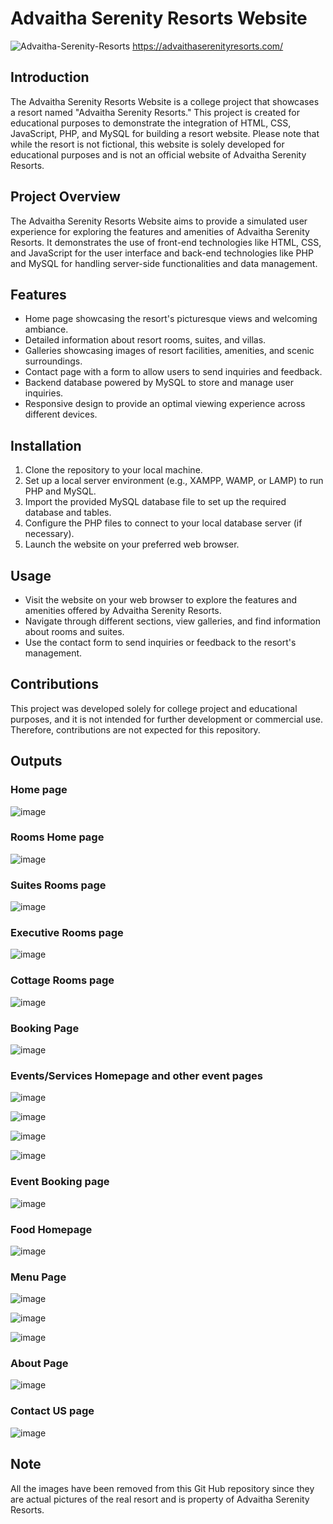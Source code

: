 # Advaitha Serenity Resorts Website

![Advaitha-Serenity-Resorts](https://github.com/sumukhsankarshana/Resort_Website/assets/115341766/cc4c68d0-0293-48a6-978b-1bc81a39aa27)
https://advaithaserenityresorts.com/

## Introduction

The Advaitha Serenity Resorts Website is a college project that showcases a resort named "Advaitha Serenity Resorts." This project is created for educational purposes to demonstrate the integration of HTML, CSS, JavaScript, PHP, and MySQL for building a resort website. Please note that while the resort is not fictional, this website is solely developed for educational purposes and is not an official website of Advaitha Serenity Resorts.

## Project Overview

The Advaitha Serenity Resorts Website aims to provide a simulated user experience for exploring the features and amenities of Advaitha Serenity Resorts. It demonstrates the use of front-end technologies like HTML, CSS, and JavaScript for the user interface and back-end technologies like PHP and MySQL for handling server-side functionalities and data management.

## Features

- Home page showcasing the resort's picturesque views and welcoming ambiance.
- Detailed information about resort rooms, suites, and villas.
- Galleries showcasing images of resort facilities, amenities, and scenic surroundings.
- Contact page with a form to allow users to send inquiries and feedback.
- Backend database powered by MySQL to store and manage user inquiries.
- Responsive design to provide an optimal viewing experience across different devices.

## Installation

1. Clone the repository to your local machine.
2. Set up a local server environment (e.g., XAMPP, WAMP, or LAMP) to run PHP and MySQL.
3. Import the provided MySQL database file to set up the required database and tables.
4. Configure the PHP files to connect to your local database server (if necessary).
5. Launch the website on your preferred web browser.

## Usage

- Visit the website on your web browser to explore the features and amenities offered by Advaitha Serenity Resorts.
- Navigate through different sections, view galleries, and find information about rooms and suites.
- Use the contact form to send inquiries or feedback to the resort's management.

## Contributions

This project was developed solely for college project and educational purposes, and it is not intended for further development or commercial use. Therefore, contributions are not expected for this repository.

## Outputs
### Home page
![image](https://github.com/sumukhsankarshana/Resort_Website/assets/115341766/dd6a0b1e-0270-4bfd-9c58-64564319b704)

### Rooms Home page
![image](https://github.com/sumukhsankarshana/Resort_Website/assets/115341766/006c1560-186c-4b80-86f6-b8a28d40b9e8)

### Suites Rooms page
![image](https://github.com/sumukhsankarshana/Resort_Website/assets/115341766/0902eb2f-e9b4-4805-afda-b97b6becbf3e)

### Executive Rooms page
![image](https://github.com/sumukhsankarshana/Resort_Website/assets/115341766/77725631-2cd3-4f29-8557-74ca27b613e4)

### Cottage Rooms page
![image](https://github.com/sumukhsankarshana/Resort_Website/assets/115341766/f47c1c44-a4c4-4654-84d4-c76db02c6693)

### Booking Page
![image](https://github.com/sumukhsankarshana/Resort_Website/assets/115341766/a6d62470-473b-40bd-a29e-460964de79ae)

### Events/Services Homepage and other event pages
![image](https://github.com/sumukhsankarshana/Resort_Website/assets/115341766/466f37c8-0cdc-4d88-a23d-475e4532fa66)

![image](https://github.com/sumukhsankarshana/Resort_Website/assets/115341766/919c7ccd-a7f6-4f1c-aa14-0883f7de9471)

![image](https://github.com/sumukhsankarshana/Resort_Website/assets/115341766/604bc1e0-a9b4-4c9d-a536-b3b6e53eeb44)

![image](https://github.com/sumukhsankarshana/Resort_Website/assets/115341766/2e7d7577-e0dd-42f4-9919-f05157c3e5b1)

### Event Booking page 
![image](https://github.com/sumukhsankarshana/Resort_Website/assets/115341766/3943615d-195d-4745-97ef-5d4763218e13)

### Food Homepage
![image](https://github.com/sumukhsankarshana/Resort_Website/assets/115341766/10d44845-2463-4e4b-a488-999019862d88)

### Menu Page
![image](https://github.com/sumukhsankarshana/Resort_Website/assets/115341766/5b235947-fed5-4df8-8f85-88306707f605)

![image](https://github.com/sumukhsankarshana/Resort_Website/assets/115341766/076f400b-ce09-47b3-acf1-d8d590162511)

![image](https://github.com/sumukhsankarshana/Resort_Website/assets/115341766/94412249-a84e-4924-8cc2-5bfa0efbb611)

### About Page
![image](https://github.com/sumukhsankarshana/Resort_Website/assets/115341766/9fb11023-acca-4039-b490-37d071826e27)

### Contact US page
![image](https://github.com/sumukhsankarshana/Resort_Website/assets/115341766/6b4edb18-d1b3-45aa-b83b-3760462f0757)


##  Note
All the images have been removed from this Git Hub repository since they are actual pictures of the real resort and is property of Advaitha Serenity Resorts.





